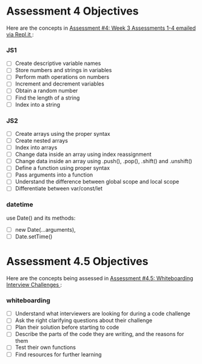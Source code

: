 # Assessment 4 Objectives

Here are the concepts in [Assessment #4: Week 3 Assessments 1-4 emailed via Repl.it
](https://repl.it/teacher/classrooms/89804/scheduled):

### JS1
- [ ] Create descriptive variable names
- [ ] Store numbers and strings in variables
- [ ] Perform math operations on numbers
- [ ] Increment and decrement variables
- [ ] Obtain a random number
- [ ] Find the length of a string
- [ ] Index into a string

### JS2
- [ ] Create arrays using the proper syntax
- [ ] Create nested arrays
- [ ] Index into arrays
- [ ] Change data inside an array using index reassignment
- [ ] Change data inside an array using .push(), .pop(), .shift() and .unshift()
- [ ] Define a function using proper syntax
- [ ] Pass arguments into a function
- [ ] Understand the difference between global scope and local scope
- [ ] Differentiate between var/const/let

### datetime
use Date() and its methods:
- [ ] new Date(...arguments),
- [ ] Date.setTime()

# Assessment 4.5 Objectives

Here are the concepts being assessed in [Assessment #4.5: Whiteboarding Interview Challenges
](https://github.com/Techtonica/curriculum/blob/master/interviewing/week-3-whiteboard-challenges.md):

### whiteboarding
- [ ] Understand what interviewers are looking for during a code challenge
- [ ] Ask the right clarifying questions about their challenge
- [ ] Plan their solution before starting to code
- [ ] Describe the parts of the code they are writing, and the reasons for them
- [ ] Test their own functions
- [ ] Find resources for further learning
